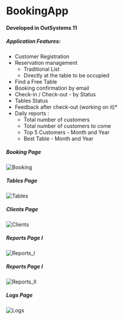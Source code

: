 # BookingApp

####  Developed in OutSystems 11

##### Application Features:

- Customer Registration
- Reservation management 
	- Traditional List 
	- Directly at the table to be occupied
- Find a Free Table
- Booking confirmation by email
- Check-in / Check-out - by Status
- Tables Status
- Feedback after check-out (working on it)*
- Daily reports :
	- Total number of customers 
	- Total number of customers to come
	- Top 5 Customers - Month and Year
	- Best Table - Month and Year



##### Booking Page
![Booking](https://i.imgur.com/YU46C9Y.png "Booking")

##### Tables Page
![Tables](https://i.imgur.com/5wvXUy4.png "Tables")

##### Clients Page
![Clients](https://i.imgur.com/MFrboki.png "Clients")

##### Reports Page I
![Reports_I](https://i.imgur.com/pV35KaZ.png "Reports_I")

##### Reports Page I
![Reports_II](https://i.imgur.com/Ow4THdt.png "Reports_II")

##### Logs Page
![Logs](https://i.imgur.com/jp2T1FD.png "Logs")

